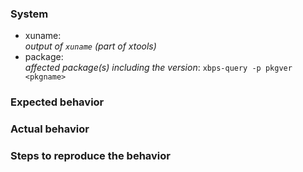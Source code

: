 <!-- Don't request update of package. We have a script for that. https://alpha.de.repo.voidlinux.org/void-updates/void-updates.txt . However, a quality pull request may help. -->
### System

* xuname:  
  *output of ``xuname`` (part of xtools)*
* package:  
  *affected package(s) including the version*: ``xbps-query -p pkgver <pkgname>``

### Expected behavior

### Actual behavior

### Steps to reproduce the behavior

